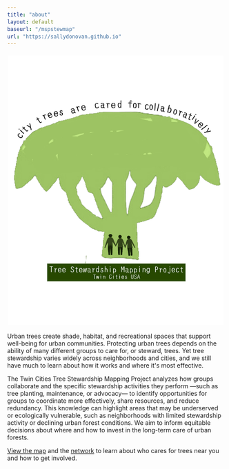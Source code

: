 ```yaml
---
title: "about"
layout: default
baseurl: "/mspstewmap"
url: "https://sallydonovan.github.io"
---
```


<div style="text-align: center; margin-top: 20px;">
  <img src="assets/stewmap_logo.png" alt="STEWMAP logo" style="width: 500px;" />
</div>

<div style="width: 500px; margin: 0 auto; text-align: left; padding-right: 10px;">
  <p>
    Urban trees create shade, habitat, and recreational spaces that support well-being for urban communities. Protecting urban trees depends on the ability of many different groups to care for, or steward, trees. Yet tree stewardship varies widely across neighborhoods and cities, and we still have much to learn about how it works and where it's most effective.
  </p>
  <p>
    The Twin Cities Tree Stewardship Mapping Project analyzes how groups collaborate and the specific stewardship activities they perform —such as tree planting, maintenance, or advocacy— to identify opportunities for groups to coordinate more effectively, share resources, and reduce redundancy. This knowledge can highlight areas that may be underserved or ecologically vulnerable, such as neighborhoods with limited stewardship activity or declining urban forest conditions. We aim to inform equitable decisions about where and how to invest in the long-term care of urban forests.
  </p>
  <p>
    <a href="{{ site.baseurl }}/map">View the map</a> and the <a href="{{ site.baseurl }}/network">network</a> to learn about who cares for trees near you and how to get involved.
  </p>
</div>
